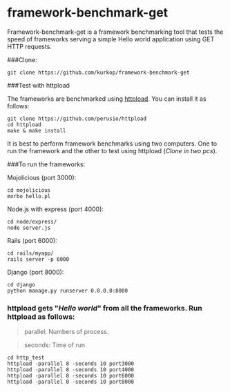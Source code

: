 framework-benchmark-get
=======================

Framework-benchmark-get is a framework benchmarking tool that tests the speed of frameworks serving a simple Hello world application using GET HTTP requests.

###Clone:

    git clone https://github.com/kurkop/framework-benchmark-get
    
###Test with httpload

The frameworks are benchmarked using [httpload](https://github.com/perusio/httpload). You can install it as follows:

    git clone https://github.com/perusio/httpload
    cd httpload
    make & make install

It is best to perform framework benchmarks using two computers. One to run the framework and the other to test using httpload (_Clone in two pcs_).

###To run the frameworks:

Mojolicious (port 3000):

    cd mojolicious
    morbo hello.pl
    
Node.js with express (port 4000):

    cd node/express/
    node server.js

Rails (port 6000):

    cd rails/myapp/
    rails server -p 6000

Django (port 8000):

    cd django
    python manage.py runserver 0.0.0.0:8000

### httpload gets "_Hello world_" from all the frameworks. Run httpload as follows:

>parallel: Numbers of process.

>seconds: Time of run

    cd http_test
    httpload -parallel 8 -seconds 10 port3000
    httpload -parallel 8 -seconds 10 port4000
    httpload -parallel 8 -seconds 10 port6000
    httpload -parallel 8 -seconds 10 port8000



